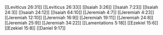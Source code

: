 [[Leviticus 26:31]]
[[Leviticus 26:33]]
[[Isaiah 3:26]]
[[Isaiah 7:23]]
[[Isaiah 24:3]]
[[Isaiah 24:12]]
[[Isaiah 64:10]]
[[Jeremiah 4:7]]
[[Jeremiah 4:23]]
[[Jeremiah 12:10]]
[[Jeremiah 16:9]]
[[Jeremiah 19:11]]
[[Jeremiah 24:8]]
[[Jeremiah 25:9]]
[[Jeremiah 34:22]]
[[Lamentations 5:18]]
[[Ezekiel 15:6]]
[[Ezekiel 15:8]]
[[Daniel 9:17]]
